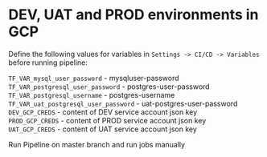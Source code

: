 # DEV, UAT and PROD environments in GCP

Define the following values for variables in `Settings -> CI/CD -> Variables` before running pipeline:

`TF_VAR_mysql_user_password` - mysqluser-password \
`TF_VAR_postgresql_user_password` - postgres-user-password \
`TF_VAR_postgresql_username` - postgres-username \
`TF_VAR_uat_postgresql_user_password` - uat-postgres-user-password \
`DEV_GCP_CREDS` - content of DEV service account json key \
`PROD_GCP_CREDS` - content of PROD service account json key \
`UAT_GCP_CREDS` - content of UAT service account json key

Run Pipeline on master branch and run jobs manually 
